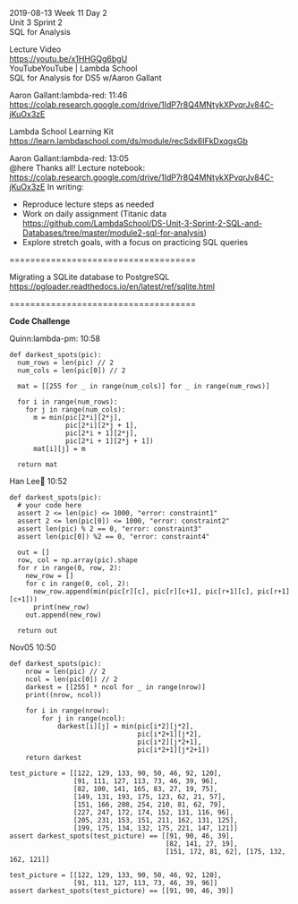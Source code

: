 
2019-08-13 Week 11 Day 2        
Unit 3 Sprint 2   
SQL for Analysis   

Lecture Video  
https://youtu.be/x1HHGQg6bgU  
YouTubeYouTube | Lambda School  
SQL for Analysis for DS5 w/Aaron Gallant   

Aaron Gallant:lambda-red: 11:46  
https://colab.research.google.com/drive/1IdP7r8Q4MNtykXPvqrJv84C-jKuOx3zE

Lambda School Learning Kit  
https://learn.lambdaschool.com/ds/module/recSdx6IFkDxqgxGb  

Aaron Gallant:lambda-red: 13:05  
@here Thanks all! Lecture notebook:    
https://colab.research.google.com/drive/1IdP7r8Q4MNtykXPvqrJv84C-jKuOx3zE
In writing:  
- Reproduce lecture steps as needed
- Work on daily assignment (Titanic data https://github.com/LambdaSchool/DS-Unit-3-Sprint-2-SQL-and-Databases/tree/master/module2-sql-for-analysis)
- Explore stretch goals, with a focus on practicing SQL queries   

====================================

Migrating a SQLite database to PostgreSQL   
https://pgloader.readthedocs.io/en/latest/ref/sqlite.html  

====================================

**Code Challenge**  

Quinn:lambda-pm: 10:58  
```
def darkest_spots(pic):
  num_rows = len(pic) // 2
  num_cols = len(pic[0]) // 2
  
  mat = [[255 for _ in range(num_cols)] for _ in range(num_rows)]
  
  for i in range(num_rows): 
    for j in range(num_cols):
      m = min(pic[2*i][2*j], 
              pic[2*i][2*j + 1], 
              pic[2*i + 1][2*j], 
              pic[2*i + 1][2*j + 1])
      mat[i][j] = m
      
  return mat
```

Han Lee:palm_tree: 10:52
```
def darkest_spots(pic):
  # your code here
  assert 2 <= len(pic) <= 1000, "error: constraint1"
  assert 2 <= len(pic[0]) <= 1000, "error: constraint2"
  assert len(pic) % 2 == 0, "error: constraint3"
  assert len(pic[0]) %2 == 0, "error: constraint4"
  
  out = []
  row, col = np.array(pic).shape
  for r in range(0, row, 2):
    new_row = []
    for c in range(0, col, 2):
      new_row.append(min(pic[r][c], pic[r][c+1], pic[r+1][c], pic[r+1][c+1]))
      print(new_row)
    out.append(new_row)
    
  return out
```

Nov05 10:50
```
def darkest_spots(pic):
    nrow = len(pic) // 2
    ncol = len(pic[0]) // 2
    darkest = [[255] * ncol for _ in range(nrow)]
    print((nrow, ncol))
    
    for i in range(nrow):
        for j in range(ncol):
            darkest[i][j] = min(pic[i*2][j*2], 
                                pic[i*2+1][j*2], 
                                pic[i*2][j*2+1], 
                                pic[i*2+1][j*2+1])
    return darkest

test_picture = [[122, 129, 133, 90, 50, 46, 92, 120], 
                [91, 111, 127, 113, 73, 46, 39, 96],
                [82, 100, 141, 165, 83, 27, 19, 75],
                [149, 131, 193, 175, 123, 62, 21, 57],
                [151, 166, 208, 254, 210, 81, 62, 79],
                [227, 247, 172, 174, 152, 131, 116, 96],
                [205, 231, 153, 151, 211, 162, 131, 125],
                [199, 175, 134, 132, 175, 221, 147, 121]]
assert darkest_spots(test_picture) == [[91, 90, 46, 39], 
                                       [82, 141, 27, 19], 
                                       [151, 172, 81, 62], [175, 132, 162, 121]]

test_picture = [[122, 129, 133, 90, 50, 46, 92, 120], 
                [91, 111, 127, 113, 73, 46, 39, 96]]
assert darkest_spots(test_picture) == [[91, 90, 46, 39]]
```

